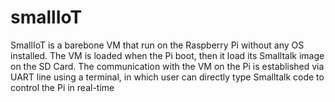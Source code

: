 # smallIoT

SmallIoT is a barebone VM that run on the Raspberry Pi without any OS installed. The VM is loaded when the Pi boot, then it load its Smalltalk image on the SD Card. The communication with the VM on the Pi is established via UART line using a terminal, in which user can directly type Smalltalk code to control the Pi in real-time
